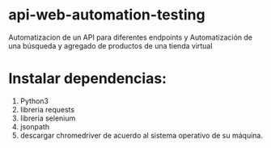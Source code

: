 # api-web-automation-testing
Automatizacion de un API para diferentes endpoints y Automatización de una búsqueda y agregado de productos de una tienda virtual

# Instalar dependencias:
1. Python3
2. libreria requests
3. libreria selenium
4. jsonpath
5. descargar chromedriver de acuerdo al sistema operativo de su máquina.
